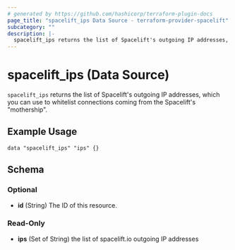 ```yaml
---
# generated by https://github.com/hashicorp/terraform-plugin-docs
page_title: "spacelift_ips Data Source - terraform-provider-spacelift"
subcategory: ""
description: |-
  spacelift_ips returns the list of Spacelift's outgoing IP addresses, which you can use to whitelist connections coming from the Spacelift's "mothership".
---
```


# spacelift_ips (Data Source)

`spacelift_ips` returns the list of Spacelift's outgoing IP addresses, which you can use to whitelist connections coming from the Spacelift's "mothership".

## Example Usage

```hcl
data "spacelift_ips" "ips" {}
```

<!-- schema generated by tfplugindocs -->
## Schema

### Optional

- **id** (String) The ID of this resource.

### Read-Only

- **ips** (Set of String) the list of spacelift.io outgoing IP addresses


